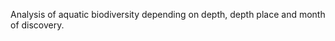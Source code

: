 <hh> Analysis of aquatic biodiversity depending on depth, depth place and month of discovery. </hh>
